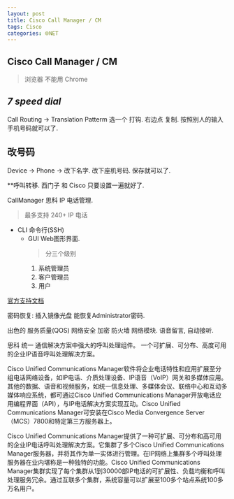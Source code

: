 ```yaml
---
layout: post
title: Cisco Call Manager / CM
tags: Cisco
categories: 🌐NET
---
```



## Cisco Call Manager / CM
> 浏览器 不能用 Chrome

## *7 speed dial*

Call Routing → Translation Patterm 
选一个 打钩. 右边点 复制. 按照别人的输入 手机号码就可以了.


## 改号码
Device → Phone → 改下名字. 改下座机号码. 保存就可以了.


 



**呼叫转移. 西门子 和 Cisco 只要设置一遍就好了.


CallManager 思科 IP 电话管理. 
> 最多支持 240+ IP 电话
- CLI 命令行(SSH)
	- GUI Web图形界面.
		> 分三个级别
		1. 系统管理员
		2. 客户管理员
		3. 用户


[官方支持文档][1]

密码恢复:
插入镜像光盘 能恢复Administrator密码.
































出色的 服务质量(QOS) 网络安全 加密 防火墙 网络模块.
语音留言, 自动接听.


思科 统一 通信解决方案中强大的呼叫处理组件。
一个可扩展、可分布、高度可用的企业IP语音呼叫处理解决方案。

Cisco Unified Communications Manager软件将企业电话特性和应用扩展至分组电话网络设备，如IP电话、介质处理设备、IP语音（VoIP）网关和多媒体应用。其他的数据、语音和视频服务，如统一信息处理、多媒体会议、联络中心和互动多媒体响应系统，都可通过Cisco Unified Communications Manager开放电话应用编程界面（API），与IP电话解决方案实现互动。Cisco Unified Communications Manager可安装在Cisco Media Convergence Server（MCS）7800和特定第三方服务器上。

Cisco Unified Communications Manager提供了一种可扩展、可分布和高可用的企业IP电话呼叫处理解决方案。它集群了多个Cisco Unified Communications Manager服务器，并将其作为单一实体进行管理。在IP网络上集群多个呼叫处理服务器在业内堪称是一种独特的功能。Cisco Unified Communications Manager集群实现了每个集群从1到30000部IP电话的可扩展性、负载均衡和呼叫处理服务冗余。通过互联多个集群，系统容量可以扩展至100多个站点系统100多万名用户。




[1]:	http://www.cisco.com/cisco/web/portal/support/task_listing.html?cid=268439621&locale=zh_CN&itag=prod_conf